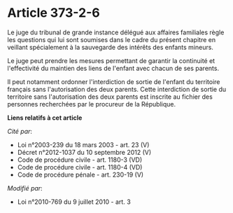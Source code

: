 # Article 373-2-6

Le juge du tribunal de grande instance délégué aux affaires familiales règle les questions qui lui sont soumises dans le
cadre du présent chapitre en veillant spécialement à la sauvegarde des intérêts des enfants mineurs.

Le juge peut prendre les mesures permettant de garantir la continuité et l'effectivité du maintien des liens de l'enfant avec
chacun de ses parents.

Il peut notamment ordonner l'interdiction de sortie de l'enfant du territoire français sans l'autorisation des deux parents.
Cette interdiction de sortie du territoire sans l'autorisation des deux parents est inscrite au fichier des personnes
recherchées par le procureur de la République.

**Liens relatifs à cet article**

_Cité par_:

  - Loi n°2003-239 du 18 mars 2003 - art. 23 (V)
  - Décret n°2012-1037 du 10 septembre 2012 (V)
  - Code de procédure civile - art. 1180-3 (VD)
  - Code de procédure civile - art. 1180-4 (VD)
  - Code de procédure pénale - art. 230-19 (V)

_Modifié par_:

  - Loi n°2010-769 du 9 juillet 2010 - art. 3
